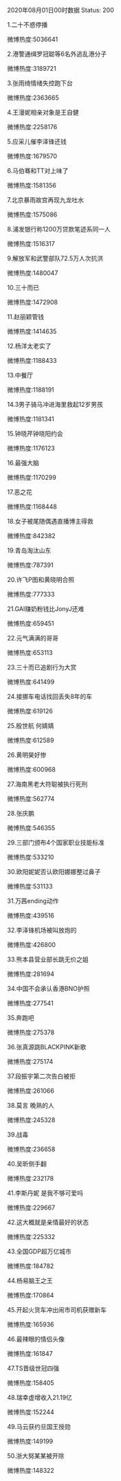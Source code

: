 2020年08月01日00时数据
Status: 200

1.二十不惑停播

微博热度:5036641

2.港警通缉罗冠聪等6名外逃乱港分子

微博热度:3189721

3.张雨绮情绪失控跑下台

微博热度:2363665

4.王漫妮相亲对象是王自健

微博热度:2258176

5.应采儿催李泽锋还钱

微博热度:1679570

6.马伯骞和TT对上味了

微博热度:1581356

7.北京暴雨故宫再现九龙吐水

微博热度:1575086

8.浦发银行称1200万贷款笔迹系同一人

微博热度:1516317

9.解放军和武警部队72.5万人次抗洪

微博热度:1480047

10.三十而已

微博热度:1472908

11.赵丽颖管钱

微博热度:1414635

12.杨洋太老实了

微博热度:1188433

13.中餐厅

微博热度:1188191

14.3男子骑马冲进海里救起12岁男孩

微博热度:1181341

15.钟晓芹钟晓阳约会

微博热度:1176123

16.最强大脑

微博热度:1170299

17.恶之花

微博热度:1168448

18.女子被尾随偶遇直播博主得救

微博热度:842382

19.青岛淘汰山东

微博热度:787391

20.许飞P图和黄晓明合照

微博热度:777333

21.GAI赚奶粉钱比JonyJ还难

微博热度:659451

22.元气满满的哥哥

微博热度:653113

23.三十而已追剧行为大赏

微博热度:641499

24.接挪车电话找回丢失8年的车

微博热度:619126

25.殷世航 何婧婧

微博热度:612589

26.黄明昊好惨

微博热度:600968

27.海南黑老大符聪被执行死刑

微博热度:562774

28.张庆鹏

微博热度:546355

29.三部门颁布4个国家职业技能标准

微博热度:533210

30.欧阳妮妮否认欧阳娜娜整过鼻子

微博热度:531133

31.万茜ending动作

微博热度:439516

32.李泽锋机场被叫放炮的

微博热度:426800

33.熊本县营业部长跳无价之姐

微博热度:281694

34.中国不会承认香港BNO护照

微博热度:277541

35.奔跑吧

微博热度:275378

36.张真源跳BLACKPINK新歌

微博热度:275174

37.段振宇第二次告白被拒

微博热度:261066

38.莫言 晚熟的人

微博热度:245328

39.战毒

微博热度:236658

40.吴昕侧手翻

微博热度:232178

41.李斯丹妮 是我不够可爱吗

微博热度:229667

42.这大概就是亲情最好的状态

微博热度:225332

43.全国GDP超万亿城市

微博热度:184782

44.杨易脑王之王

微博热度:170864

45.开起火货车冲出闹市司机获赠新车

微博热度:165936

46.最辣眼的情侣头像

微博热度:161847

47.TS晋级世冠四强

微博热度:158405

48.瑞幸虚增收入21.19亿

微博热度:152244

49.马云获约旦国王授勋

微博热度:149199

50.浙大努某某被开除

微博热度:148322


